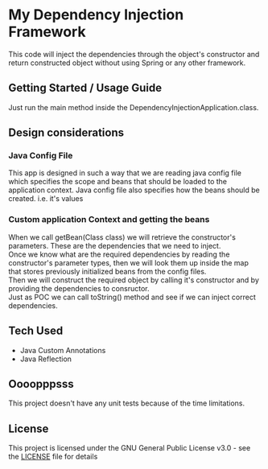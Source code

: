# My Dependency Injection Framework

This code will inject the dependencies through the object's constructor and return constructed object without using Spring or any other framework.

## Getting Started / Usage Guide

Just run the main method inside the DependencyInjectionApplication.class. 

## Design considerations
### Java Config File
This app is designed in such a way that we are reading java config file which specifies the scope and beans that should be loaded to the application context.
Java config file also specifies how the beans should be created. i.e. it's values <br />
### Custom application Context and getting the beans
When we call getBean(Class class) we will retrieve the constructor's parameters. These are the dependencies that we need to inject. <br />
Once we know what are the required dependencies by reading the constructor's parameter types, then we will look them up inside the map that stores previously initialized beans from the config files.
<br />Then we will construct the required object by calling it's constructor and by providing the dependencies to consructor.<br />
Just as POC we can call toString() method and see if we can inject correct dependencies.<br />

## Tech Used
* Java Custom Annotations
* Java Reflection

## Oooopppsss
This project doesn't have any unit tests because of the time limitations.

## License

This project is licensed under the GNU General Public License v3.0 - see the [LICENSE](LICENSE) file for details
